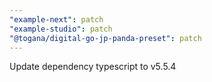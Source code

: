 ```yaml
---
"example-next": patch
"example-studio": patch
"@togana/digital-go-jp-panda-preset": patch
---
```


Update dependency typescript to v5.5.4
